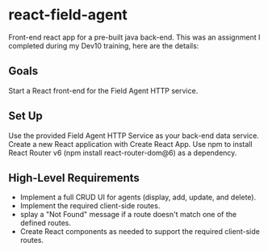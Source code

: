 # react-field-agent
Front-end react app for a pre-built java back-end.  This was an assignment I completed during my Dev10 training, here are the details:

## Goals
Start a React front-end for the Field Agent HTTP service.

## Set Up
Use the provided Field Agent HTTP Service as your back-end data service.
Create a new React application with Create React App. Use npm to install React Router v6 (npm install react-router-dom@6) as a dependency.

## High-Level Requirements
- Implement a full CRUD UI for agents (display, add, update, and delete).
- Implement the required client-side routes.
- splay a "Not Found" message if a route doesn't match one of the defined routes.
- Create React components as needed to support the required client-side routes.
